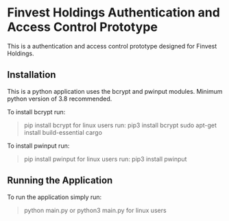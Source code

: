 # Finvest Holdings Authentication and Access Control Prototype
This is a authentication and access control prototype designed for Finvest Holdings. 

## Installation
This is a python application uses the bcrypt and pwinput modules.
Minimum python version of 3.8 recommended.

To install bcrypt run:
> pip install bcrypt
for linux users run:
> pip3 install bcrypt
> sudo apt-get install build-essential cargo

To install pwinput run:
> pip install pwinput
for linux users run:
> pip3 install pwinput

## Running the Application

To run the application simply run:
> python main.py
or
> python3 main.py
for linux users